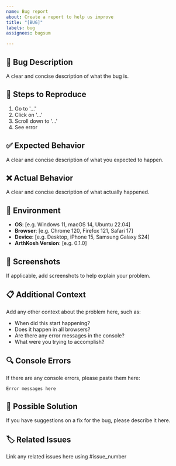 ```yaml
---
name: Bug report
about: Create a report to help us improve
title: "[BUG]"
labels: bug
assignees: bugsum

---
```


## 🐛 Bug Description

A clear and concise description of what the bug is.

## 🔄 Steps to Reproduce

1. Go to '...'
2. Click on '...'
3. Scroll down to '...'
4. See error

## ✅ Expected Behavior

A clear and concise description of what you expected to happen.

## ❌ Actual Behavior

A clear and concise description of what actually happened.

## 📱 Environment

- **OS**: [e.g. Windows 11, macOS 14, Ubuntu 22.04]
- **Browser**: [e.g. Chrome 120, Firefox 121, Safari 17]
- **Device**: [e.g. Desktop, iPhone 15, Samsung Galaxy S24]
- **ArthKosh Version**: [e.g. 0.1.0]

## 📸 Screenshots

If applicable, add screenshots to help explain your problem.

## 📋 Additional Context

Add any other context about the problem here, such as:

- When did this start happening?
- Does it happen in all browsers?
- Are there any error messages in the console?
- What were you trying to accomplish?

## 🔍 Console Errors

If there are any console errors, please paste them here:

```
Error messages here
```

## 📝 Possible Solution

If you have suggestions on a fix for the bug, please describe it here.

## 🏷️ Related Issues

Link any related issues here using #issue_number
